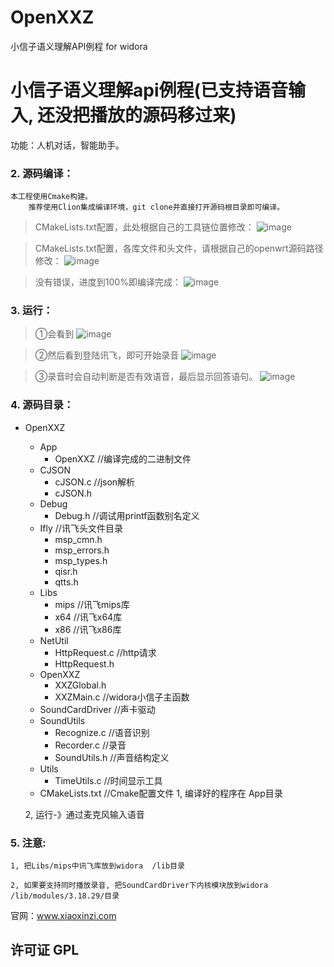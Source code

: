 # OpenXXZ
小信子语义理解API例程 for widora
# 小信子语义理解api例程(已支持语音输入, 还没把播放的源码移过来)

功能：人机对话，智能助手。
### 2. 源码编译：
  
  ```
  本工程使用Cmake构建。
      推荐使用Clion集成编译环境，git clone并直接打开源码根目录即可编译。
  ```
  > CMakeLists.txt配置，此处根据自己的工具链位置修改：
  ![image](https://github.com/yfkkkk/OpenXXZ/raw/master/snapshot/工具链.png)
  
  > CMakeLists.txt配置，各库文件和头文件，请根据自己的openwrt源码路径修改：
  ![image](https://github.com/yfkkkk/OpenXXZ/raw/master/snapshot/路径.png)
  
  > 没有错误，进度到100%即编译完成：
  ![image](https://github.com/yfkkkk/OpenXXZ/raw/master/snapshot/build.png)
  
### 3. 运行：
  
  > ①会看到
  ![image](https://github.com/yfkkkk/OpenXXZ/raw/master/snapshot/等待.png)
  
  > ②然后看到登陆讯飞，即可开始录音
  ![image](https://github.com/yfkkkk/OpenXXZ/raw/master/snapshot/登录讯飞.png)
  
  > ③录音时会自动判断是否有效语音，最后显示回答语句。
  ![image](https://github.com/yfkkkk/OpenXXZ/raw/master/snapshot/回复.png)
  
### 4. 源码目录：
  - OpenXXZ
      - App
          - OpenXXZ //编译完成的二进制文件
      - CJSON
          - cJSON.c //json解析
          - cJSON.h
      - Debug
          - Debug.h //调试用printf函数别名定义
      - Ifly //讯飞头文件目录
          - msp_cmn.h
          - msp_errors.h
          - msp_types.h
          - qisr.h
          - qtts.h
      - Libs
          - mips //讯飞mips库
          - x64 //讯飞x64库
          - x86 //讯飞x86库
      - NetUtil
          - HttpRequest.c //http请求
          - HttpRequest.h
      - OpenXXZ
          - XXZGlobal.h
          - XXZMain.c //widora小信子主函数
      - SoundCardDriver //声卡驱动
      - SoundUtils
          - Recognize.c //语音识别
          - Recorder.c //录音
          - SoundUtils.h //声音结构定义
      - Utils
          - TimeUtils.c //时间显示工具
      - CMakeLists.txt //Cmake配置文件
    1, 编译好的程序在 App目录
    
    2, 运行-》通过麦克风输入语音
  
### 5. 注意: 

    1, 把Libs/mips中讯飞库放到widora  /lib目录
    
    2, 如果要支持同时播放录音, 把SoundCardDriver下内核模块放到widora   /lib/modules/3.18.29/目录
  
  官网：www.xiaoxinzi.com

## 许可证 GPL

